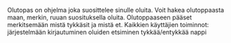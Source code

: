 Olutopas on ohjelma joka suosittelee sinulle oluita. Voit hakea olutoppaasta maan, merkin, ruuan suosituksella oluita. Olutoppaaseen pääset merkitsemään mistä tykkäsit ja mistä et.
Kaikkien käyttäjien toiminnot: 
        järjestelmään kirjautuminen
        oluiden etsiminen
        tykkää/entykkää nappi

